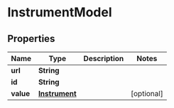
# InstrumentModel

## Properties
Name | Type | Description | Notes
------------ | ------------- | ------------- | -------------
**url** | **String** |  | 
**id** | **String** |  | 
**value** | [**Instrument**](Instrument.md) |  |  [optional]



